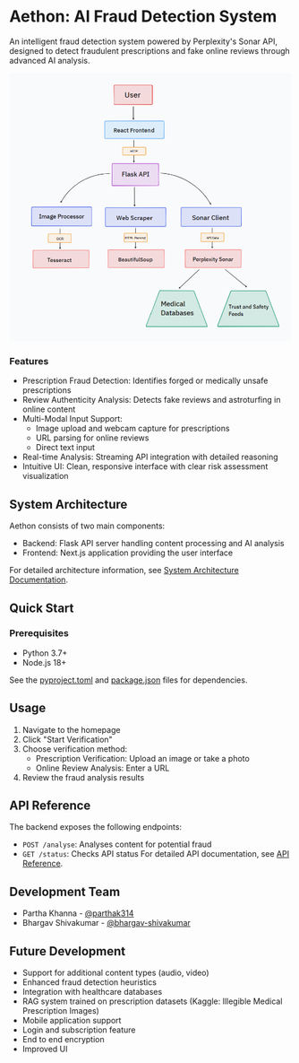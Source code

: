 # Aethon: AI Fraud Detection System
An intelligent fraud detection system powered by Perplexity's Sonar API, designed to detect fraudulent prescriptions and fake online reviews through advanced AI analysis.

![](docs/img/architecture.png)
### Features
- Prescription Fraud Detection: Identifies forged or medically unsafe prescriptions
- Review Authenticity Analysis: Detects fake reviews and astroturfing in online content
- Multi-Modal Input Support:
  - Image upload and webcam capture for prescriptions
  - URL parsing for online reviews
  - Direct text input
- Real-time Analysis: Streaming API integration with detailed reasoning
- Intuitive UI: Clean, responsive interface with clear risk assessment visualization

## System Architecture
Aethon consists of two main components:
- Backend: Flask API server handling content processing and AI analysis
- Frontend: Next.js application providing the user interface

For detailed architecture information, see [System Architecture Documentation](docs/System_Architecture.md).

## Quick Start
### Prerequisites
- Python 3.7+
- Node.js 18+

See the [pyproject.toml](backend/pyproject.toml) and [package.json](frontend/package.json) files for dependencies.

## Usage
1. Navigate to the homepage
2. Click "Start Verification"
3. Choose verification method:
   - Prescription Verification: Upload an image or take a photo
   - Online Review Analysis: Enter a URL
4. Review the fraud analysis results

## API Reference
The backend exposes the following endpoints:

- `POST /analyse`: Analyses content for potential fraud
- `GET /status`: Checks API status
For detailed API documentation, see [API Reference](docs/API_Reference.md).

## Development Team
- Partha Khanna - [@parthak314](https://github.com/parthak314)
- Bhargav Shivakumar - [@bhargav-shivakumar](https://github.com/Bhargav-Shivakumar)

## Future Development
- Support for additional content types (audio, video)
- Enhanced fraud detection heuristics
- Integration with healthcare databases
- RAG system trained on prescription datasets (Kaggle: Illegible Medical Prescription Images)
- Mobile application support
- Login and subscription feature
- End to end encryption 
- Improved UI
